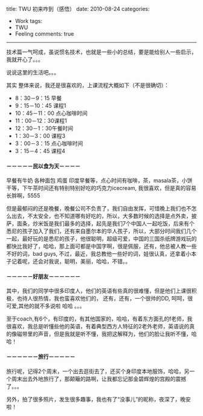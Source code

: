 title: TWU 初来咋到（感悟）
date: 2010-08-24
categories:
- Work
tags:
- TWU
- Feeling
comments: true
---

技术篇一气呵成，虽说惯名技术，也就是一些小的总结，要是能给别人一些启示，我就开心了。。。

说说这里的生活吧。。。

其实 整体来说，我还是很喜欢的，上课流程大概如下（不是很确切）：

- 8：30－9：15 早餐
- 9：15－10：45 课程1
- 10：45－11：00 点心咖啡时间
- 11：00－12：30课程1
- 12：30－1：30午餐时间
- 1：30－3：00 课程3
- 3：00－3：15 点心咖啡时间
- 3：15－4：45 课程4

#### －－－－－民以食为天－－－－
早餐有牛奶 各种面包 鸡蛋 印度早餐等，点心时间有咖啡，茶，masala茶，小饼干等，下午茶时间还有特别特别好吃的巧克力icecream, 我很喜欢，但是真的容易长胖啊，5555

但是最郁闷的还是晚餐，晚餐公司不负责了，我们自由发挥，可惜晚上我们也不怎么出去，不太安全，也不知道哪有好吃的，所以，大多数时候的选择是点外卖，披萨，面条，炒米饭是我们最多的选择，起先是我们7个中国人一起吃饭，后来有个悉尼的孩子加入了我们，还有来自墨尔本的华人孩子，所以，大部分时间我们几个一起，最好玩的是悉尼的孩子，他很聪明，超级可爱，中国的三国杀纸牌游戏玩的都快比我好了，哈哈，那上面可都是中国字啊，很是佩服，还有，他总被人教一些不好的词，bad guys, 不过，最近，我总教他一些好的词，娃很认真，还拿着小本子记着呢，还会对我说，聪明，美丽，哈哈，不错。。

#### －－－－－好朋友－－－－－－
其中，我们的同学中很多印度人，他们的英语有些真的很难懂，但是他们上课很积极，也待人很热情，我也蛮喜欢他们的， 还有，还有，一个很帅的DD, 呵呵，很可爱,其他的就不多说啦 哈哈 。。。

至于coach,有6个，有印度的，有其他国家的，哈哈，有着东方面孔的f老师，我很喜欢，我总是听懂些他的英语，有着典型西方人特征的2老外老师，英语说的真的像磁带里的声音，但是我就是听不懂，我把这解释为，他们的脸让我听不懂，哈哈！

#### －－－－－－旅行－－－－－ 
旅行呢，记得2个周末，一个出去逛街去了，还买个身印度本地服饰，哈哈，另一个周末出去外地旅行了，那颠簸的路啊，让我都忘记那金碧辉煌的宫殿的震撼了。。。

另外，拍了很多照片，发生很多趣事，我也有了“没事儿”的昵称，夜深了，晚安啦！
